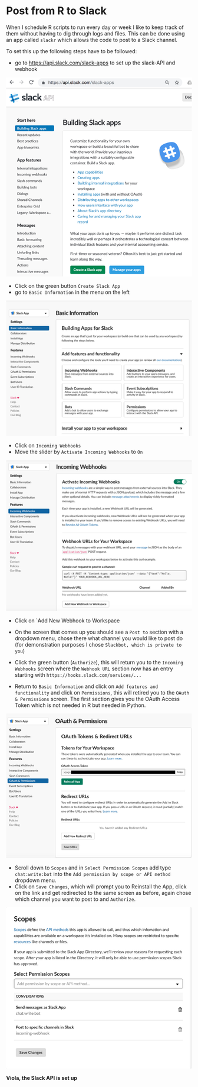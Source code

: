 # Post from R to Slack

When I schedule R scripts to run every day or week I like to keep track of them without having to dig through logs and files. This can be done using an app called `slackr` which allows the code to post to a Slack channel.

To set this up the following steps have to be followed:
- go to https://api.slack.com/slack-apps to set up the slack-API and webhook

![Build Slack App Site](build_slack_apps.jpg)

- Click on the green button `Create Slack App`
- go to `Basic Information` in the menu on the left

![Basic Information](basic_information.jpg)

- Click on `Incoming Webhooks`
- Move the slider by `Activate Incoming Webhooks` to `On`

![Incoming Webhooks](incoming_webhooks.jpg)

- Click on `Add New Webhook to Workspace
- On the screen that comes up you should see a `Post to` section with a dropdown menu, chose there what channel you would like to post do (for demonstration purposes I chose `Slackbot, which is private to you`)
- Click the green button (`Authorize`), this will return you to the `Incoming Webhooks` screen where the `Webhook URL` section now has an entry starting with `https://hooks.slack.com/services/...`

- Return to `Basic Information` and click on `Add features and functionality` and click on `Permissions`, this will retired you to the `OAuth & Permissions` screen. The first section gives you the OAuth Access Token which is not needed in R but needed in Python.

![OAuth Tokens & Redirect URLs](oauth.jpg)

- Scroll down to `Scopes` and in `Select Permission Scopes` add type `chat:write:bot` into the `Add permission by scope or API method` dropdown menu.
- Click on `Save Changes`, which will prompt you to Reinstall the App, click on the link and get redirected to the same screen as before, again chose which channel you want to post to and `Authorize`.

![Scopes](scopes.jpg)

**Viola, the Slack API is set up**







